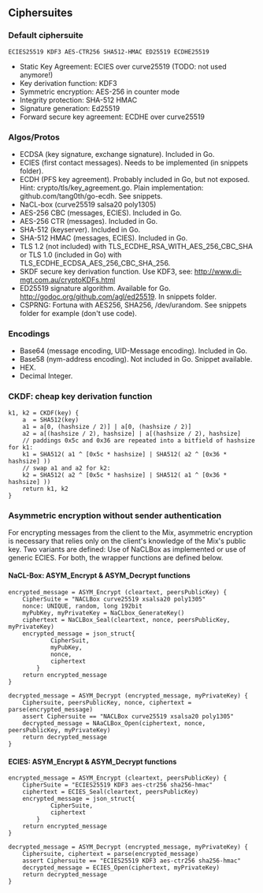 Ciphersuites
------------


### Default ciphersuite

```
ECIES25519 KDF3 AES-CTR256 SHA512-HMAC ED25519 ECDHE25519
```

- Static Key Agreement: ECIES over curve25519 (TODO: not used anymore!)
- Key derivation function: KDF3
- Symmetric encryption: AES-256 in counter mode
- Integrity protection: SHA-512 HMAC
- Signature generation: Ed25519
- Forward secure key agreement: ECDHE over curve25519


### Algos/Protos

- ECDSA (key signature, exchange signature). Included in Go.
- ECIES (first contact messages). Needs to be implemented (in snippets folder).
- ECDH (PFS key agreement). Probably included in Go, but not exposed.
  Hint: crypto/tls/key_agreement.go.
	Plain implementation: github.com/tang0th/go-ecdh. See snippets.
- NaCL-box (curve25519 salsa20 poly1305)
- AES-256 CBC (messages, ECIES). Included in Go.
- AES-256 CTR (messages). Included in Go.
- SHA-512 (keyserver). Included in Go.
- SHA-512 HMAC (messages, ECIES). Included in Go.
- TLS 1.2 (not included) with TLS_ECDHE_RSA_WITH_AES_256_CBC_SHA  or TLS 1.0
  (included in Go) with TLS_ECDHE_ECDSA_AES_256_CBC_SHA_256.
- SKDF secure key derivation function. Use KDF3, see:
  http://www.di-mgt.com.au/cryptoKDFs.html
- ED25519 signature algorithm. Available for Go.
  http://godoc.org/github.com/agl/ed25519. In snippets folder.
- CSPRNG: Fortuna with AES256, SHA256, /dev/urandom. See snippets folder for
  example (don't use code).

### Encodings

- Base64 (message encoding, UID-Message encoding). Included in Go.
- Base58 (nym-address encoding). Not included in Go. Snippet available.
- HEX.
- Decimal Integer.


### CKDF: cheap key derivation function

```
k1, k2 = CKDF(key) {
	a  = SHA512(key)
	a1 = a[0, (hashsize / 2)] | a[0, (hashsize / 2)]
	a2 = a[(hashsize / 2), hashsize] | a[(hashsize / 2), hashsize]
	// paddings 0x5c and 0x36 are repeated into a bitfield of hashsize for k1:
	k1 = SHA512( a1 ^ [0x5c * hashsize] | SHA512( a2 ^ [0x36 * hashsize] ))
	// swap a1 and a2 for k2:
	k2 = SHA512( a2 ^ [0x5c * hashsize] | SHA512( a1 ^ [0x36 * hashsize] ))
	return k1, k2
}
```


### Asymmetric encryption without sender authentication

For encrypting messages from the client to the Mix, asymmetric encryption is
necessary that relies only on the client's knowledge of the Mix's public key.
Two variants are defined: Use of NaCLBox as implemented or use of generic ECIES.
For both, the wrapper functions are defined below.


#### NaCL-Box: ASYM_Encrypt & ASYM_Decrypt functions

```
encrypted_message = ASYM_Encrypt (cleartext, peersPublicKey) {
	CipherSuite = "NACLBox curve25519 xsalsa20 poly1305"
	nonce: UNIQUE, random, long 192bit
	myPubKey, myPrivateKey = NaCLbox_GenerateKey()
	ciphertext = NaCLBox_Seal(cleartext, nonce, peersPublicKey, myPrivateKey)
	encrypted_message = json_struct{
			CipherSuit,
			myPubKey,
			nonce,
			ciphertext
		}
	return encrypted_message
}
```

```
decrypted_message = ASYM_Decrypt (encrypted_message, myPrivateKey) {
	Ciphersuite, peersPublicKey, nonce, ciphertext = parse(encrypted_message)
	assert Ciphersuite == "NACLBox curve25519 xsalsa20 poly1305"
	decrypted_message = NAaCLBox_Open(ciphertext, nonce, peersPublicKey, myPrivateKey)
	return decrypted_message
}
```


#### ECIES: ASYM_Encrypt & ASYM_Decrypt functions

```
encrypted_message = ASYM_Encrypt (cleartext, peersPublicKey) {
	CipherSuite = "ECIES25519 KDF3 aes-ctr256 sha256-hmac"
	ciphertext = ECIES_Seal(cleartext, peersPublicKey)
	encrypted_message = json_struct{
			CipherSuite,
			ciphertext
		}
	return encrypted_message
}
```

```
decrypted_message = ASYM_Decrypt (encrypted_message, myPrivateKey) {
	Ciphersuite, ciphertext = parse(encrypted_message)
	assert Ciphersuite == "ECIES25519 KDF3 aes-ctr256 sha256-hmac"
	decrypted_message = ECIES_Open(ciphertext, myPrivateKey)
	return decrypted_message
}
```
